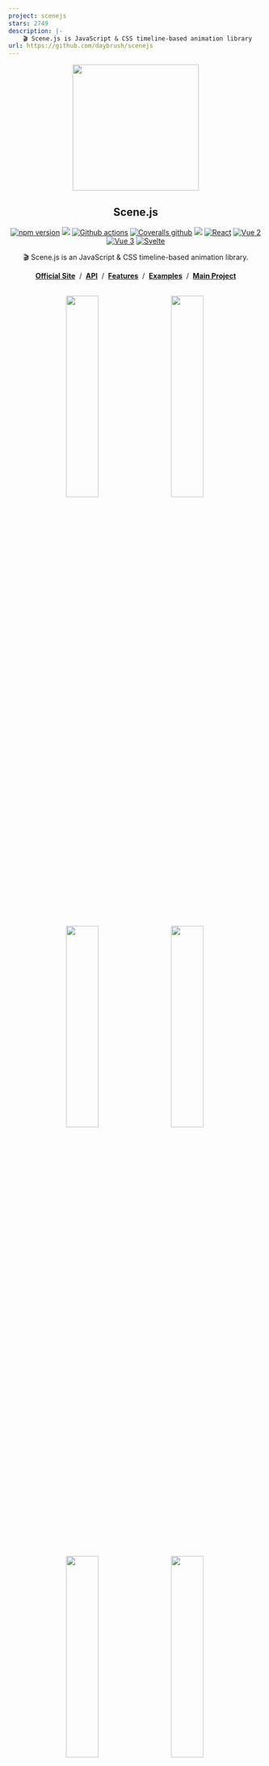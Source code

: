```yaml
---
project: scenejs
stars: 2749
description: |-
    🎬 Scene.js is JavaScript & CSS timeline-based animation library
url: https://github.com/daybrush/scenejs
---
```



<p align="middle"><img src="https://daybrush.com/scenejs/images/clapperboard.png" width="250"/></p>
<h2 align="middle">Scene.js</h2>
<p align="middle">
<a href="https://www.npmjs.com/package/scenejs" target="_blank"><img src="https://img.shields.io/npm/v/scenejs.svg?style=flat-square&color=007acc&label=version" alt="npm version" /></a>
<img src="https://img.shields.io/badge/language-typescript-blue.svg?style=flat-square"/>
<a href="https://github.com/daybrush/scenejs/actions" target="_blank"><img alt="Github actions" src="https://img.shields.io/github/actions/workflow/status/daybrush/scenejs/test.yml?branch=master&style=flat-square" /></a>
<a href="https://coveralls.io/github/daybrush/scenejs?branch=master&style=flat-square" target="_blank"><img alt="Coveralls github" src="https://img.shields.io/coveralls/github/daybrush/scenejs.svg?style=flat-square&label=%E2%9C%85%20coverage" /></a>
<a href="https://github.com/daybrush/scenejs/blob/master/LICENSE" target="_blank"><img src="https://img.shields.io/github/license/daybrush/scenejs.svg?style=flat-square&label=license&color=08CE5D"/></a>
<a href="https://github.com/daybrush/scenejs/tree/master/packages/react-scenejs" target="_blank"><img alt="React" src="https://img.shields.io/static/v1.svg?label=&message=React&style=flat-square&color=61daeb"></a> 
<a href="https://github.com/daybrush/scenejs/tree/master/packages/vue2-scenejs" target="_blank"><img
    alt="Vue 2"
    src="https://img.shields.io/static/v1.svg?label=&message=Vue2&style=flat-square&color=3fb984"></a>
<a href="https://github.com/daybrush/scenejs/tree/master/packages/vue-scenejs" target="_blank"><img
    alt="Vue 3"
    src="https://img.shields.io/static/v1.svg?label=&message=Vue%203&style=flat-square&color=3fb984"></a>
 <a href="https://github.com/daybrush/scenejs/tree/master/packages/svelte-scenejs" target="_blank"><img alt="Svelte" src="https://img.shields.io/static/v1.svg?label=&message=Svelte&style=flat-square&color=C82B38"></a>
</p>


<p align="middle">🎬 Scene.js is an JavaScript & CSS timeline-based animation library.</p>

<p align="middle"><a href="https://daybrush.com/scenejs"><strong>Official Site</strong></a> &nbsp;/&nbsp; <a href="https://daybrush.com/scenejs/release/latest/doc"><strong>API</strong></a> &nbsp;/&nbsp; <a href="https://daybrush.com/scenejs/features.html"><strong>Features</strong></a> &nbsp;/&nbsp; <a href="https://codepen.io/collection/DLWxrd/"><strong>Examples</strong></a> &nbsp;/&nbsp; <a href="https://github.com/daybrush/scena"><strong>Main Project</strong></a></p>
<br/>
<p align="middle" style="max-width: 1000px; margin: 0px auto;" >
  <a href="https://codepen.io/daybrush/pen/arQpYb" target="_blank"><img src="https://daybrush.com/scenejs/images/daybrush.gif" width="280" style="min-width:200px;max-width:320px;width: 32%;"/></a>&nbsp;
  <a href="https://codepen.io/daybrush/pen/EQPPBg" target="_blank"><img src="https://daybrush.com/scenejs/images/tree.gif" width="280" style="min-width:200px;max-width:320px;width: 32%;"/></a>&nbsp;
  <a href="https://codepen.io/daybrush/pen/QYRyMd" target="_blank"><img src="https://daybrush.com/scenejs/images/card.gif" width="280" style="min-width:200px;max-width:320px;width: 32%;"/></a>&nbsp;
  <a href="https://codepen.io/daybrush/pen/zWMeJW" target="_blank"><img src="https://daybrush.com/scenejs/images/circleburst.gif" width="280" style="min-width:200px;max-width:320px;width: 32%;"/></a>&nbsp;
  <a href="https://codepen.io/daybrush/pen/aYPjjM" target="_blank"><img src="https://daybrush.com/scenejs/example/scenejs.gif" width="280" style="min-width:200px;max-width:320px;width: 32%;"/></a>&nbsp;
  <a href="https://codepen.io/daybrush/pen/ydMJKR" target="_blank"><img src="https://daybrush.com/scenejs/images/panda.gif" width="280" style="min-width:200px;max-width:320px;width: 32%;"/></a>&nbsp;
  <a href="https://codepen.io/daybrush/pen/vRrbXG" target="_blank"><img src="https://daybrush.com/scenejs/example/raindrop.gif" width="280" style="min-width:200px;max-width:320px;width: 32%;"/></a>&nbsp;
  <a href="https://codepen.io/daybrush/pen/RMBXBm" target="_blank"><img src="https://daybrush.com/scenejs/example/search.gif" width="280" style="min-width:200px;max-width:320px;width: 32%;"/></a>&nbsp;
  <a href="https://codepen.io/daybrush/pen/pLxQGY" target="_blank"><img src="https://daybrush.com/scenejs/example/motion.gif" width="280" style="min-width:200px;max-width:320px;width: 32%;"/></a>&nbsp;
</p>


## 🚀 Examples
* [ClapperBoard Animation](https://codepen.io/daybrush/pen/VRomqr)
* [Panda eating Bamboo Animation](https://codepen.io/daybrush/pen/ydMJKR)
* [Circle Burst](https://codepen.io/daybrush/pen/zWMeJW)
* [Motion Effect](https://codepen.io/daybrush/pen/pLxQGY)
* [Tree Animation](https://codepen.io/daybrush/pen/EQPPBg)
* [Snow Animation](https://codepen.io/daybrush/pen/eoYGrx)
* [Card Rotation](https://codepen.io/daybrush/pen/QYRyMd)
* [Raindrop Effect](https://codepen.io/daybrush/pen/vRrbXG)
* [Cube](https://codepen.io/daybrush/pen/ybxwpV)
* [Shape](https://codepen.io/daybrush/pen/VXVgpE) 
* [Timer](https://codepen.io/daybrush/pen/OdMMXd)

[**More Examples**](https://codepen.io/collection/DLWxrd/)


## ⚙️ Installation
```bash
$ npm install scenejs
```
```html
<script src="//daybrush.com/scenejs/release/latest/dist/scene.min.js"></script>
```

## 📄 Documents
* [API Documentation](https://daybrush.com/scenejs/release/latest/doc/)
* [Features Documentation](https://daybrush.com/scenejs/features.html)

## 📦 Packages
|Package|Version|Description|
|---|---|---|
|[**react-scenejs**](https://github.com/daybrush/scenejs/tree/master/packages/react-scenejs)|[![](https://img.shields.io/npm/v/react-scenejs.svg?style=flat-square)](https://npmjs.com/package/react-scenejs)|A React Component that create JavaScript & CSS timeline-based animation with Scene.js.|
|[**svelte-scenejs**](https://github.com/daybrush/scenejs/tree/master/packages/svelte-scenejs)|[![](https://img.shields.io/npm/v/svelte-scenejs.svg?style=flat-square)](https://npmjs.com/package/svelte-scenejs)|A Svelte Component that create JavaScript & CSS timeline-based animation with Scene.js.|
|[**vue-scenejs**](https://github.com/daybrush/scenejs/tree/master/packages/vue3-scenejs)|[![](https://img.shields.io/npm/v/vue-scenejs.svg?style=flat-square)](https://npmjs.com/package/vue-scenejs)|A Vue 3 Component that create JavaScript & CSS timeline-based animation with Scene.js.|
|[**vue2-scenejs**](https://github.com/daybrush/scenejs/tree/master/packages/vue-scenejs)|[![](https://img.shields.io/npm/v/vue2-scenejs.svg?style=flat-square)](https://npmjs.com/package/vue2-scenejs)|A Vue 2 Component that create JavaScript & CSS timeline-based animation with Scene.js.|
|[**@scenejs/render**](https://github.com/daybrush/scenejs-render)|[![](https://img.shields.io/npm/v/@scenejs/render.svg?style=flat-square)](https://npmjs.com/package/@scenejs/render)|Make a movie of CSS animation through Scene.js.|
|[**@scenejs/effects**](https://github.com/daybrush/scenejs-effects)|[![](https://img.shields.io/npm/v/@scenejs/effects.svg?style=flat-square)](https://npmjs.com/package/@scenejs/effects)|Effect collection library where you can add scene effects to Scene.js.|
|[**@scenejs/timeline**](https://github.com/daybrush/scenejs-timeline)|[![](https://img.shields.io/npm/v/@scenejs/timeline.svg?style=flat-square)](https://npmjs.com/package/@scenejs/timeline)|A library that represents the timeline of Scene.js. You can control time, properties, and items.|
|[**@scenejs/media**](https://github.com/daybrush/scenejs-media)|[![](https://img.shields.io/npm/v/@scenejs/media.svg?style=flat-square)](https://npmjs.com/package/@scenejs/media)|A library for playing or controlling media with Scene.js.|
|[**@scenejs/iframe**](https://github.com/daybrush/scenejs-iframe)|[![](https://img.shields.io/npm/v/@scenejs/iframe.svg?style=flat-square)](https://npmjs.com/package/@scenejs/iframe)|A library that control the animation of iframe with Scene.js.|


## 🎬 Make Scene
```javascript
import Scene from "scenejs";

const scene = new Scene({
  ".class": {
    0: "left: 0px; top: 0px; transform: translate(0px);",
    1: {
      "left": "100px",
      "top": "0px",
      transform: "translate(50px)",
    },
    2: {
      "left": "200px",
      "top": "100px",
      transform: {
        translate: "100px",
      },
    }
  }
}, {
  selector: true,
  easing: "ease-in-out",
}).play();
```
## 🎬 Add Media (Audio/Video)
This library supports adding video and audio components to your scene. To add a video or an audio, you need to install @scenejs/media library.
### Add necessary npm package
```sh
$ npm i @scenejs/media
```
### How to use
```javascript

import MediaScene from '@scenejs/media';

const mediaScene = new MediaScene();
    mediaScene
        .addMedia("background", "./background.mp3")
        .seek(0, 40.79);
    
    mediaScene
        .addMedia("video", "./video.mp4")
        .seek(0, 40.79)
        .setVolume(1)
        .setPlaySpeed(1)
        .setDelay(startTime);

    scene.setItem("video",mediaScene);
```
Please note that this library uses the built-in capability of your browser to play audio and video files. Make sure necessary codecs are installed, and the browser supports the video/audio file being added to the project

## ✨ Effects

* [typing](https://daybrush.com/scenejs/features.html#typing)
* [flip](https://daybrush.com/scenejs/features.html#flip)
* [flipX](https://daybrush.com/scenejs/features.html#flipx)
* [flipY](https://daybrush.com/scenejs/features.html#flipy)
* [shake](https://daybrush.com/scenejs/features.html#shake)
* [shakeX](https://daybrush.com/scenejs/features.html#shakex)
* [shakeY](https://daybrush.com/scenejs/features.html#shakey)
* [wipeIn](https://daybrush.com/scenejs/features.html#wipein)
* [wipeOut](https://daybrush.com/scenejs/features.html#wipeout)
* [zoomIn](https://daybrush.com/scenejs/features.html#zoomin)
* [zoomOut](https://daybrush.com/scenejs/features.html#zoomout)
* [blink](https://daybrush.com/scenejs/features.html#bllink)
* [fadeIn](https://daybrush.com/scenejs/features.html#fadein)
* [fadeOut](https://daybrush.com/scenejs/features.html#fadeout)
* [transition](https://daybrush.com/scenejs/features.html#transition)


## 🌐 Supported Browsers

|Internet Explorer|Chrome|FireFox|Safari|Opera|
|---|---|---|---|---|
|9+(10+ playCSS)|latest|latest|latest|latest|

## ⭐️ Show Your Support
Please give a ⭐️ if this project helped you!


## 👏 Contributing

If you have any questions or requests or want to contribute to `scenejs` or other packages, please write the [issue](https://github.com/daybrush/scenejs/issues) or give me a Pull Request freely.


### Code Contributors

This project exists thanks to all the people who contribute. [[Contribute](CONTRIBUTING.md)].

<a href="https://github.com/daybrush/scenejs/graphs/contributors">
  <img src="https://contrib.rocks/image?repo=daybrush/scenejs" />
</a>


## Sponsors
<p align="center">
	<a href="https://daybrush.com/sponsors/sponsors.svg">
		<img src="https://daybrush.com/sponsors/sponsors.svg"/>
	</a>
</p>


## 🐞 Bug Report

If you find a bug, please report to us opening a new [Issue](https://github.com/daybrush/scenejs/issues) on GitHub.



## 📝 License

This project is [MIT](https://github.com/daybrush/scenejs/blob/master/LICENSE) licensed.

```
MIT License

Copyright (c) 2016 Daybrush

Permission is hereby granted, free of charge, to any person obtaining a copy
of this software and associated documentation files (the "Software"), to deal
in the Software without restriction, including without limitation the rights
to use, copy, modify, merge, publish, distribute, sublicense, and/or sell
copies of the Software, and to permit persons to whom the Software is
furnished to do so, subject to the following conditions:

The above copyright notice and this permission notice shall be included in all
copies or substantial portions of the Software.

THE SOFTWARE IS PROVIDED "AS IS", WITHOUT WARRANTY OF ANY KIND, EXPRESS OR
IMPLIED, INCLUDING BUT NOT LIMITED TO THE WARRANTIES OF MERCHANTABILITY,
FITNESS FOR A PARTICULAR PURPOSE AND NONINFRINGEMENT. IN NO EVENT SHALL THE
AUTHORS OR COPYRIGHT HOLDERS BE LIABLE FOR ANY CLAIM, DAMAGES OR OTHER
LIABILITY, WHETHER IN AN ACTION OF CONTRACT, TORT OR OTHERWISE, ARISING FROM,
OUT OF OR IN CONNECTION WITH THE SOFTWARE OR THE USE OR OTHER DEALINGS IN THE
SOFTWARE.
```

